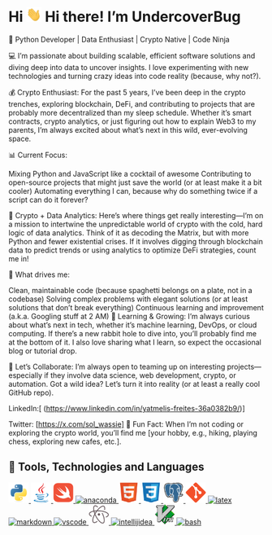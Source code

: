 # Hi <img src="https://raw.githubusercontent.com/ABSphreak/ABSphreak/master/gifs/Hi.gif" width="30px"> Hi there! I’m UndercoverBug

🚀 Python Developer | Data Enthusiast | Crypto Native | Code Ninja

💻 I’m passionate about building scalable, efficient software solutions and diving deep into data to uncover insights. I love experimenting with new technologies and turning crazy ideas into code reality (because, why not?).

💰 Crypto Enthusiast:
For the past 5 years, I’ve been deep in the crypto trenches, exploring blockchain, DeFi, and contributing to projects that are probably more decentralized than my sleep schedule. Whether it’s smart contracts, crypto analytics, or just figuring out how to explain Web3 to my parents, I’m always excited about what’s next in this wild, ever-evolving space.

📊 Current Focus:

Mixing Python and JavaScript like a cocktail of awesome
Contributing to open-source projects that might just save the world (or at least make it a bit cooler)
Automating everything I can, because why do something twice if a script can do it forever?

🔗 Crypto + Data Analytics:
Here’s where things get really interesting—I’m on a mission to intertwine the unpredictable world of crypto with the cold, hard logic of data analytics. Think of it as decoding the Matrix, but with more Python and fewer existential crises. If it involves digging through blockchain data to predict trends or using analytics to optimize DeFi strategies, count me in!

🎯 What drives me:

Clean, maintainable code (because spaghetti belongs on a plate, not in a codebase)
Solving complex problems with elegant solutions (or at least solutions that don’t break everything)
Continuous learning and improvement (a.k.a. Googling stuff at 2 AM)
🌱 Learning & Growing:
I’m always curious about what’s next in tech, whether it’s machine learning, DevOps, or cloud computing. If there’s a new rabbit hole to dive into, you’ll probably find me at the bottom of it. I also love sharing what I learn, so expect the occasional blog or tutorial drop.

🤝 Let’s Collaborate:
I’m always open to teaming up on interesting projects—especially if they involve data science, web development, crypto, or automation. Got a wild idea? Let’s turn it into reality (or at least a really cool GitHub repo).

LinkedIn:[ (https://www.linkedin.com/in/yatmelis-freites-36a0382b9/)]

Twitter: [https://x.com/sol_wassie]
🚧 Fun Fact:
When I’m not coding or exploring the crypto world, you’ll find me [your hobby, e.g., hiking, playing chess, exploring new cafes, etc.].

## 🔮 Tools, Technologies and Languages

<p align="left"> <a href="https://www.python.org" target="_blank"> <img src="https://raw.githubusercontent.com/devicons/devicon/master/icons/python/python-original.svg" alt="python" width="40" height="40"/> <img src="https://raw.githubusercontent.com/devicons/devicon/master/icons/java/java-original.svg" alt="java" width="40" height="40"/> </a> <a href="https://www.apple.com/fr/swift/" target="_blank"> <img src="https://raw.githubusercontent.com/devicons/devicon/master/icons/swift/swift-original.svg" alt="swift" width="40" height="40"/> </a> <a href="https://www.anaconda.com" target="_blank"> <img src="https://raw.githubusercontent.com/simple-icons/simple-icons/develop/icons/anaconda.svg" alt="anaconda" width="40" height="40"/> </a> <a href="https://html.spec.whatwg.org" target="_blank"> <img src="https://raw.githubusercontent.com/devicons/devicon/master/icons/html5/html5-original.svg" alt="html5" width="40" height="40"/> </a> <a href="https://www.w3.org/Style/CSS/" target="_blank"> <img src="https://raw.githubusercontent.com/devicons/devicon/master/icons/css3/css3-original.svg" alt="css3" width="40" height="40"/> </a> <a href="https://www.postgresql.org" target="_blank"> <img src="https://raw.githubusercontent.com/devicons/devicon/master/icons/postgresql/postgresql-original.svg" alt="postgresql" width="40" height="40"/> </a> <a href="https://git-scm.com" target="_blank"> <img src="https://raw.githubusercontent.com/devicons/devicon/master/icons/git/git-original.svg" alt="git" width="40" height="40"/> </a> <a href="https://www.latex-project.org" target="_blank"> <img src="https://raw.githubusercontent.com/simple-icons/simple-icons/develop/icons/latex.svg" alt="latex" width="40" height="40"/> </a> <a href="https://www.markdownguide.org" target="_blank"> <img src="https://raw.githubusercontent.com/simple-icons/simple-icons/develop/icons/markdown.svg" alt="markdown" width="40" height="40"/> </a> <a href="https://code.visualstudio.com/" target="_blank"> <img src="https://upload.wikimedia.org/wikipedia/commons/thumb/9/9a/Visual_Studio_Code_1.35_icon.svg/1200px-Visual_Studio_Code_1.35_icon.svg.png" alt="vscode" width="40" height="40"/> </a> <a href="https://atom.io" target="_blank"> <img src="https://raw.githubusercontent.com/devicons/devicon/master/icons/atom/atom-original.svg" alt="atom" width="40" height="40"/> </a> <a href="https://www.jetbrains.com/fr-fr/idea/" target="_blank"> <img src="https://upload.wikimedia.org/wikipedia/commons/thumb/d/d5/IntelliJ_IDEA_Logo.svg/langfr-1280px-IntelliJ_IDEA_Logo.svg.png" alt="intellijidea" width="40" height="40"/>  <img src="https://raw.githubusercontent.com/devicons/devicon/master/icons/vim/vim-original.svg" alt="vim" width="40" height="40"/> </a> <a href="https://www.gnu.org/software/bash/" target="_blank"> <img src="https://raw.githubusercontent.com/simple-icons/simple-icons/develop/icons/gnubash.svg" alt="bash" width="40" height="40"/> 


<!-- badges -->
[gmail_badge]: https://img.shields.io/badge/-martin.deboute%40gmail.com-red?style=flat-square&logo=Gmail&logoColor=white&link=mailto:martin.deboute@gmail.com
[linkedin_badge]: https://img.shields.io/badge/-Linkedin-blue?style=flat-square&logo=linkedin&logoColor=white&link=https://www.linkedin.com/in/yatmelis-freites-36a0382b9/

